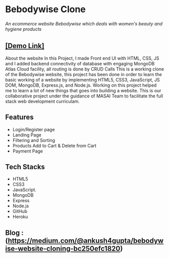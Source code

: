 # Bebodywise Clone
###### An ecommerce website Bebodywise which deals with women's beauty and hygiene products 

## [[Demo Link]](https://bebodywiseclone.herokuapp.com/)

About the website 
 In this Project, I made Front end UI with HTML, CSS, JS and I added backend connectivity of database with engaging MongoDB Atlas Cloud facility, all routing is done by CRUD Calls 
This is a working clone of the Bebodywise website, this project has been done in order to learn the basic working of a website by implementing HTML5, CSS3, JavaScript, JS DOM, MongoDB, Express.js, and Node.js. 
Working on this project helped me to learn a lot of new things that goes into building a website. This is our collaborative project under the guidance of MASAI Team to facilitate the full stack web development curriculam.



## Features

- Login/Register page
- Landing Page
- Filtering and Sorting
- Products Add to Cart & Delete from Cart
- Payment Page



## Tech Stacks



- HTML5
- CSS3
- JavaScript.
- MongoDB
- Express
- Node.js
- GitHub
- Heroku



## Blog : (https://medium.com/@ankush4gupta/bebodywise-website-cloning-bc250efc1820)



